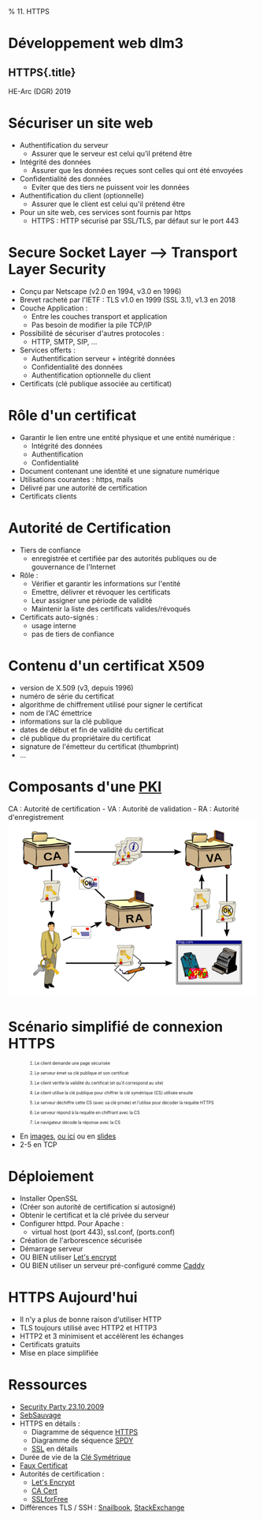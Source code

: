 % 11. HTTPS

# Développement web dlm3

## HTTPS{.title}

<footer>HE-Arc (DGR) 2019</footer>

# Sécuriser un site web

* Authentification du serveur
	* Assurer que le serveur est celui qu’il prétend être
* Intégrité des données
	* Assurer que les données reçues sont celles qui ont été envoyées
* Confidentialité des données
	* Eviter que des tiers ne puissent voir les données
* Authentification du client (optionnelle)
	* Assurer que le client est celui qu'il prétend être
* Pour un site web, ces services sont fournis par https
	* HTTPS : HTTP sécurisé par SSL/TLS, par défaut sur le port 443

# Secure Socket Layer --> Transport Layer Security

* Conçu par Netscape (v2.0 en 1994, v3.0 en 1996)
* Brevet racheté par l'IETF : TLS v1.0 en 1999 (SSL 3.1), v1.3 en 2018
* Couche Application :
	* Entre les couches transport et application
	* Pas besoin de modifier la pile TCP/IP
* Possibilité de sécuriser d'autres protocoles :
	* HTTP, SMTP, SIP, ...
* Services offerts :
	* Authentification serveur + intégrité données
	* Confidentialité des données
	* Authentification optionnelle du client
* Certificats (clé publique associée au certificat)

# Rôle d'un certificat
* Garantir le lien entre une entité physique et une entité numérique :
	* Intégrité des données
	* Authentification
	* Confidentialité
* Document contenant une identité et une signature numérique
* Utilisations courantes : https, mails
* Délivré par une autorité de certification
* Certificats clients

# Autorité de Certification
* Tiers de confiance
	* enregistrée et certifiée par des autorités publiques ou de gouvernance de l'Internet
* Rôle :
	* Vérifier et garantir les informations sur l'entité
	* Emettre, délivrer et révoquer les certificats
	* Leur assigner une période de validité
	* Maintenir la liste des certificats valides/révoqués
* Certificats auto-signés :
	* usage interne
	* pas de tiers de confiance

# Contenu d'un certificat X509
* version de X.509 (v3, depuis 1996)
* numéro de série du certificat
* algorithme de chiffrement utilisé pour signer le certificat
* nom de l'AC émettrice
* informations sur la clé publique
* dates de début et fin de validité du certificat
* clé publique du propriétaire du certificat
* signature de l'émetteur du certificat (thumbprint)
* ...

# Composants d'une [PKI][1]
CA : Autorité de certification - VA : Autorité de validation - RA : Autorité d'enregistrement
![PKI Structure](img/Public-Key-Infrastructure.png)


# Scénario simplifié de connexion HTTPS

1. Le client demande une page sécurisée
2. Le serveur émet sa clé publique et son certificat
3. Le client vérifie la validité du certificat (et qu'il correspond au site)
4. Le client utilise la clé publique pour chiffrer la clé symétrique (CS) utilisée ensuite
5. Le serveur déchiffre cette CS (avec sa clé privée) et l'utilise pour décoder la requête HTTPS
6. Le serveur répond à la requête en chiffrant avec la CS
7. Le navigateur décode la réponse avec la CS

* En [images][20], [ou ici][2] ou en [slides][3]
* 2-5 en TCP

# Déploiement

* Installer OpenSSL
* (Créer son autorité de certification si autosigné)
* Obtenir le certificat et la clé privée du serveur
* Configurer httpd. Pour Apache :
	* virtual host (port 443), ssl.conf, (ports.conf)
* Création de l'arborescence sécurisée
* Démarrage serveur
* OU BIEN utiliser [Let's encrypt][15]
* OU BIEN utiliser un serveur pré-configuré comme [Caddy][16]

# HTTPS Aujourd'hui

* Il n'y a plus de bonne raison d'utiliser HTTP
* TLS toujours utilisé avec HTTP2 et HTTP3
* HTTP2 et 3 minimisent et accélèrent les échanges
* Certificats gratuits
* Mise en place simplifiée

# Ressources

* [Security Party 23.10.2009][5]
* [SebSauvage][6]
* HTTPS en détails :
    * Diagramme de séquence [HTTPS][7]
	* Diagramme de séquence [SPDY][17]
	* [SSL][18] en détails
* Durée de vie de la [Clé Symétrique][19]
* [Faux Certificat][8]
* Autorités de certification :
	* [Let's Encrypt][15]
	* [CA Cert][9]
	* [SSLforFree][10]
* Différences TLS / SSH : [Snailbook][13], [StackExchange][14]


<!-- Bibliographie -->
[1]:https://en.wikipedia.org/wiki/Public_key_infrastructure
[2]:http://software-engineer-tips-and-tricks.blogspot.ch/2012/08/ssl-in-pictures.html?view=sidebar
[3]:https://www.youtube.com/embed/iQsKdtjwtYI?rel=0
[4]:http://www.vanemery.com/Linux/Apache/apache-SSL.html
[5]:https://wiki.alphanet.ch/Ateliers/PresentationSecurityParty
[6]:http://www.sebsauvage.net/comprendre/ssl/
[7]:http://www.eventhelix.com/realtimemantra/networking/SSL.pdf
[8]:http://www.win.tue.nl/hashclash/rogue-ca/
[9]:http://www.cacert.org/
[10]:https://www.sslforfree.com/
[11]:https://www.verisign.com/?dmn=www.verisign.ch
[12]:https://www.thawte.com/
[13]:http://www.snailbook.com/faq/ssl.auto.html
[14]:http://security.stackexchange.com/questions/1599/what-is-the-difference-between-ssl-vs-ssh-which-is-more-secure
[15]:https://letsencrypt.org/
[16]:https://caddyserver.com/
[17]:http://www.eventhelix.com/RealtimeMantra/Networking/ssl-tls/https-ssl-tls-session-for-spdy.pdf
[18]:https://security.stackexchange.com/questions/20803/how-does-ssl-tls-work/20847#20847
[19]:https://security.stackexchange.com/questions/55454/how-long-does-an-https-symmetric-key-last
[20]:https://tiptopsecurity.com/how-does-https-work-rsa-encryption-explained/
<!-- Hack -->
<style>

.sourceCode {
    font-size: 80%;
	line-height: 80%;
    margin: 0 auto;
	overflow: hidden; 
  }

ol > li {
	margin: 10px 30px;
	font-size: 60%;
}
  #sources {display:none}
</style>
	
